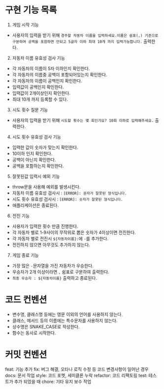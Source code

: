 # 구현 기능 목록

1. 게임 시작 기능

- 사용자의 입력을 받기 위해 `경주할 자동차 이름을 입력하세요.이름은 쉼표(,) 기준으로 구분하며 공백을 포함하면 안되고 5글자 이하 최대 10개 까지 입력가능합니다.` 출력한다.

2. 자동차 이름 유효성 검사 기능

- 각 자동차의 이름이 5자 이하인지 확인한다.
- 각 자동차의 이름중 공백이 포함되어있는지 확인한다.
- 각 자동차의 이름이 공백인지 확인한다.
- 입력값이 공백인지 확인한다.
- 입력값이 2개이상인지 확인한다.
- 최대 10개 까지 등록할 수 있다.

3. 시도 횟수 질문 기능

- 사용자의 입력을 받기 위해 `시도할 횟수는 몇 회인가요? 10회 이하로 입력해주세요.` 출력한다.

4. 시도 횟수 유효성 검사 기능

- 입력한 값이 숫자가 맞는지 확인한다.
- 10이하 인지 확인한다.
- 공백이 아닌지 확인한다.
- 공백을 포함하는지 확인한다.

5. 잘못된값 입력시 예외 기능

- throw문을 사용해 예외를 발생시킨다.
- 자동차 이름 유효성 검사시 : `[ERROR]: 문자가 잘못된 형식입니다.`
- 시도 횟수 유효성 검사시 : `[ERROR]: 숫자가 잘못된 형식입니다.`
- 애플리케이션은 종료된다.

6. 전진 기능

- 사용자가 입력한 횟수 만큼 진행한다.
- 각 자동차 별로 1-9사이의 무작위로 뽑은 숫자가 4이상이면 전진한다.
- 각 자동차 별로 전진시 `${자동차이름}:`에 `-`를 추가한다.
- 전진하지 않으면 아무것도 추가하지 않는다.

7. 게임 종료 기능

- 가장 많은 `-`문자열을 가진 자동차가 우승한다.
- 우승자가 2개 이상이라면 `,` 쉼표로 구분하여 출력한다.
- `최종 우승자 : ${자동차이름}` 출력하고 종료된다.

# 코드 컨벤션

- 변수명, 클래스명 등에는 영문 이외의 언어를 사용하지 않는다.
- 클래스, 메서드 등의 이름에는 특수문자를 사용하지 않는다.
- 상수명은 SNAKE_CASE로 작성한다.
- 함수는 동사로 시작한다.

# 커밋 컨벤션

feat: 기능 추가
fix: 버그 해결, 오타나 로직 수정 등 코드 변경사항이 일어난 경우
docs: 문서 작업
style: 코드 포멧, 세미클론 누락
refactor: 코드 리팩토링
test: 테스트가 추가 되었을 때
chore: 기타 유지 보수 작업
